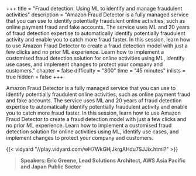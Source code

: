 +++
title = "Fraud detection: Using ML to identify and manage fraudulent activities"
description = "Amazon Fraud Detector is a fully managed service that you can use to identify potentially fraudulent online activities, such as online payment fraud and fake accounts. The service uses ML and 20 years of fraud detection expertise to automatically identify potentially fraudulent activity and enable you to catch more fraud faster. In this session, learn how to use Amazon Fraud Detector to create a fraud detection model with just a few clicks and no prior ML experience. Learn how to implement a customised fraud detection solution for online activities using ML, identify use cases, and implement changes to protect your company and customers."
chapter = false
difficulty = "300"
time = "45 minutes"
inlists = true
hidden = false
+++

Amazon Fraud Detector is a fully managed service that you can use to identify potentially fraudulent online activities, such as online payment fraud and fake accounts. The service uses ML and 20 years of fraud detection expertise to automatically identify potentially fraudulent activity and enable you to catch more fraud faster. In this session, learn how to use Amazon Fraud Detector to create a fraud detection model with just a few clicks and no prior ML experience. Learn how to implement a customised fraud detection solution for online activities using ML, identify use cases, and implement changes to protect your company and customers.

{{< vidyard "//play.vidyard.com/wH7WkGHjJkrgAHdu7SJJix.html?" >}}

> **Speakers: Eric Greene, Lead Solutions Architect, AWS Asia Pacific and Japan Public Sector** 